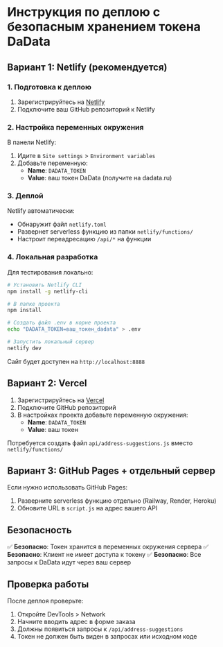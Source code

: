 # Инструкция по деплою с безопасным хранением токена DaData

## Вариант 1: Netlify (рекомендуется)

### 1. Подготовка к деплою

1. Зарегистрируйтесь на [Netlify](https://netlify.com)
2. Подключите ваш GitHub репозиторий к Netlify

### 2. Настройка переменных окружения

В панели Netlify:

1. Идите в `Site settings` > `Environment variables`
2. Добавьте переменную:
   - **Name**: `DADATA_TOKEN`
   - **Value**: ваш токен DaData (получите на dadata.ru)

### 3. Деплой

Netlify автоматически:

- Обнаружит файл `netlify.toml`
- Развернет serverless функцию из папки `netlify/functions/`
- Настроит переадресацию `/api/*` на функции

### 4. Локальная разработка

Для тестирования локально:

```bash
# Установить Netlify CLI
npm install -g netlify-cli

# В папке проекта
npm install

# Создать файл .env в корне проекта
echo "DADATA_TOKEN=ваш_токен_dadata" > .env

# Запустить локальный сервер
netlify dev
```

Сайт будет доступен на `http://localhost:8888`

## Вариант 2: Vercel

1. Зарегистрируйтесь на [Vercel](https://vercel.com)
2. Подключите GitHub репозиторий
3. В настройках проекта добавьте переменную окружения:
   - **Name**: `DADATA_TOKEN`
   - **Value**: ваш токен

Потребуется создать файл `api/address-suggestions.js` вместо `netlify/functions/`

## Вариант 3: GitHub Pages + отдельный сервер

Если нужно использовать GitHub Pages:

1. Разверните serverless функцию отдельно (Railway, Render, Heroku)
2. Обновите URL в `script.js` на адрес вашего API

## Безопасность

✅ **Безопасно**: Токен хранится в переменных окружения сервера
✅ **Безопасно**: Клиент не имеет доступа к токену
✅ **Безопасно**: Все запросы к DaData идут через ваш сервер

## Проверка работы

После деплоя проверьте:

1. Откройте DevTools > Network
2. Начните вводить адрес в форме заказа
3. Должны появиться запросы к `/api/address-suggestions`
4. Токен не должен быть виден в запросах или исходном коде
